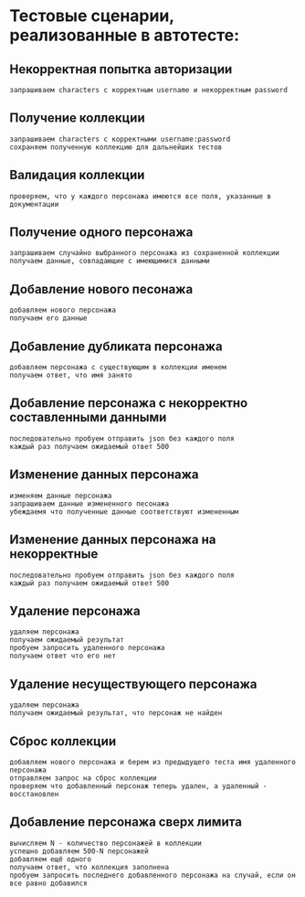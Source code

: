 # Тестовые сценарии, реализованные в автотесте:

## Некорректная попытка авторизации
	запрашиваем characters с корректным username и некорректным password
## Получение коллекции
	запрашиваем characters с корректными username:password
	сохраняем полученную коллекцию для дальнейших тестов
## Валидация коллекции
	проверяем, что у каждого персонажа имеются все поля, указанные в документации
## Получение одного персонажа
	запрашиваем случайно выбранного персонажа из сохраненной коллекции
	получаем данные, совпадающие с имеющимися данными
## Добавление нового песонажа
	добавляем нового персонажа
	получаем его данные
## Добавление дубликата персонажа
	добавляем персонажа с существующим в коллекции именем
	получаем ответ, что имя занято
## Добавление персонажа с некорректно составленными данными
	последовательно пробуем отправить json без каждого поля
	каждый раз получаем ожидаемый ответ 500
## Изменение данных персонажа
	изменяем данные персонажа
	запрашиваем данные измененного песонажа
	убеждаемя что полученные данные соответствуют измененным
## Изменение данных персонажа на некорректные
	последовательно пробуем отправить json без каждого поля
	каждый раз получаем ожидаемый ответ 500
## Удаление персонажа
	удаляем персонажа
	получаем ожидаемый результат
	пробуем запросить удаленного персонажа
	получаем ответ что его нет
## Удаление несуществующего персонажа
	удаляем персонажа
	получаем ожидаемый результат, что персонаж не найден
## Сброс коллекции
	добавляем нового персонажа и берем из предыдущего теста имя удаленного персонажа
	отправляем запрос на сброс коллекции
	проверяем что добавленный персонаж теперь удален, а удаленный - восстановлен
## Добавление персонажа сверх лимита
	вычисляем N - количество персонажей в коллекции
	успешно добавляем 500-N персонажей
	добавляем ещё одного
	получаем ответ, что коллекция заполнена
	пробуем запросить последнего добавленного персонажа на случай, если он все равно добавился
